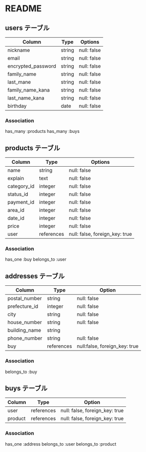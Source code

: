 # README

## users テーブル

| Column               | Type    | Options     |
| -------------------- | ------- | ----------- |
| nickname             | string  | null: false |
| email                | string  | null: false |
| encrypted_password   | string  | null: false |
| family_name          | string  | null: false | 
| last_mane            | string  | null: false |
| family_name_kana     | string  | null: false |
| last_name_kana       | string  | null: false |
| birthday             | date    | null: false |

### Association

has_many :products
has_many  :buys

## products テーブル

| Column      | Type       | Options                        |
| ----------- | ---------- | ------------------------------ |
| name        | string     | null: false                    |
| explain     | text       | null: false                    |
| category_id | integer    | null: false                    |
| status_id   | integer    | null: false                    |
| payment_id  | integer    | null: false                    |
| area_id     | integer    | null: false                    |
| date_id     | integer    | null: false                    |
| price       | integer    | null: false                    |
| user        | references | null: false, foreign_key: true |

### Association

has_one    :buy
belongs_to :user

## addresses テーブル

| Column        | Type       | Option                        |
| ------------- | ---------- | ----------------------------- |
| postal_number | string     | null: false                   |
| prefecture_id | integer    | null: false                   |
| city          | string     | null: false                   |
| house_number  | string     | null: false                   |
| building_name | string     |                               |
| phone_number  | string     | null: false                   |
| buy           | references | null:false, foreign_key: true |

### Association

belongs_to :buy

## buys テーブル

| Column  | Type       | Option                         |
| ------- | ---------- | ------------------------------ |
| user    | references | null: false, foreign_key: true |
| product | references | null: false, foreign_key: true |

### Association

has_one    :address
belongs_to :user
belongs_to :product